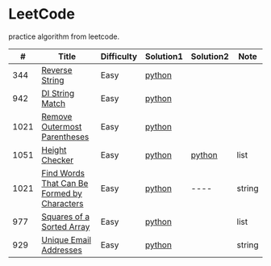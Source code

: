 # LeetCode

practice algorithm from leetcode.

|#| Title |Difficulty | Solution1 | Solution2 | Note |
| ----- | ----- | -------- | ---------- | ---------- |---- | 
344|[Reverse String](https://leetcode.com/problems/reverse-string/)|Easy|[python](/python_leetcode/add%20344)|
942|[DI String Match](https://leetcode.com/problems/di-string-match/)|Easy|[python](https://github.com/xuxiazhuang/LeetCode/blob/master/python_leetcode/_942.py)|
1021|[Remove Outermost Parentheses](https://leetcode.com/problems/remove-outermost-parentheses/)|Easy|[python](https://github.com/xuxiazhuang/LeetCode/blob/master/python_leetcode/1021.%20Remove%20Outermost%20Parentheses)|
1051|[Height Checker](https://leetcode.com/problems/height-checker/)|Easy|[python](https://github.com/xuxiazhuang/LeetCode/blob/master/python_leetcode/1021.%20Remove%20Outermost%20Parentheses)|[python](https://github.com/xuxiazhuang/LeetCode/blob/master/python_leetcode/1021.%20Remove%20Outermost%20Parentheses)|list|
1021|[Find Words That Can Be Formed by Characters](https://leetcode.com/problems/find-words-that-can-be-formed-by-characters/)|Easy|[python](https://github.com/xuxiazhuang/LeetCode/blob/master/python_leetcode/1021.%20Remove%20Outermost%20Parentheses)|----|string|
977|[Squares of a Sorted Array](https://leetcode.com/problems/squares-of-a-sorted-array/)|Easy|[python](https://github.com/xuxiazhuang/LeetCode/blob/master/python_leetcode/977.%20Squares%20of%20a%20Sorted%20Array)|  |list|
929|[Unique Email Addresses](https://leetcode.com/problems/unique-email-addresses/)|Easy|[python](https://github.com/xuxiazhuang/LeetCode/blob/master/python_leetcode/_929.py)|  |string|









